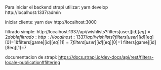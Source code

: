 Para iniciar el backend strapi
utilizar: yarn develop
http://localhost:1337/admin

iniciar cliente:
yarn dev
http://localhost:3000

filtrado simple:
http://localhost:1337/api/wishlists?filters[user][id][$eq]=2
doble filtrado:
http://localhost:1337/api/wishlists?filters[user][id][$eq][0]=1&filters[game][id][$eq][1]=7
filters[user][id][$eq][0]=1
filters[game][id][$eq][1]=7


documentacion de strapi:
https://docs.strapi.io/dev-docs/api/rest/filters-locale-publication#filtering

